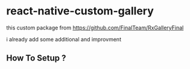 # react-native-custom-gallery
this custom package from https://github.com/FinalTeam/RxGalleryFinal

i already add some additional and improvment 


## How To Setup ?

```

```
